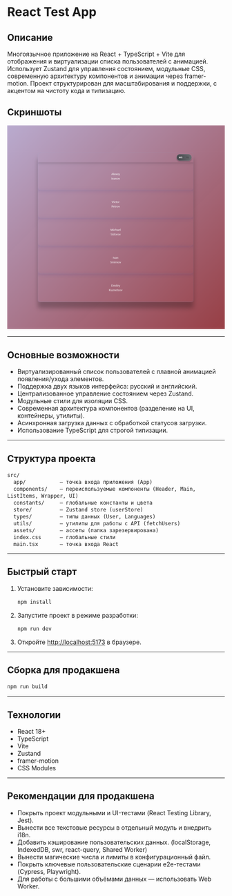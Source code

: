 # React Test App

## Описание

Многоязычное приложение на React + TypeScript + Vite для отображения и виртуализации списка пользователей с анимацией. Использует Zustand для управления состоянием, модульные CSS, современную архитектуру компонентов и анимации через framer-motion. Проект структурирован для масштабирования и поддержки, с акцентом на чистоту кода и типизацию.

## Скриншоты

![Главный экран](./src/assets/main-screen.png)

---

## Основные возможности

- Виртуализированный список пользователей с плавной анимацией появления/ухода элементов.
- Поддержка двух языков интерфейса: русский и английский.
- Централизованное управление состоянием через Zustand.
- Модульные стили для изоляции CSS.
- Современная архитектура компонентов (разделение на UI, контейнеры, утилиты).
- Асинхронная загрузка данных с обработкой статусов загрузки.
- Использование TypeScript для строгой типизации.

---

## Структура проекта

```
src/
  app/           — точка входа приложения (App)
  components/    — переиспользуемые компоненты (Header, Main, ListItems, Wrapper, UI)
  constants/     — глобальные константы и цвета
  store/         — Zustand store (userStore)
  types/         — типы данных (User, Languages)
  utils/         — утилиты для работы с API (fetchUsers)
  assets/        — ассеты (папка зарезервирована)
  index.css      — глобальные стили
  main.tsx       — точка входа React
```

---

## Быстрый старт

1. Установите зависимости:
   ```bash
   npm install
   ```
2. Запустите проект в режиме разработки:
   ```bash
   npm run dev
   ```
3. Откройте [http://localhost:5173](http://localhost:5173) в браузере.

---

## Сборка для продакшена

```bash
npm run build
```

---

## Технологии

- React 18+
- TypeScript
- Vite
- Zustand
- framer-motion
- CSS Modules

---

## Рекомендации для продакшена
- Покрыть проект модульными и UI-тестами (React Testing Library, Jest).
- Вынести все текстовые ресурсы в отдельный модуль и внедрить i18n.
- Добавить кэширование пользовательских данных. (localStorage, IndexedDB, swr, react-query, Shared Worker)
- Вынести магические числа и лимиты в конфигурационный файл.
- Покрыть ключевые пользовательские сценарии e2e-тестами (Cypress, Playwright).
- Для работы с большими объёмами данных — использовать Web Worker.


